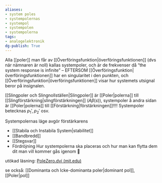 ```yaml
---
aliases: 
- system poles
- systempolernas
- systempol
- systempolen
- systempolerna
tags: 
- analogelektronik
dg-publish: True
---
```

Alla [[poler]] man får av [[Överföringsfunktion|överföringsfunktionen]] (dvs när nämnaren är noll) kallas systempoler, och är de frekvenser då “the system response is infinite” – EFTERSOM [[Överföringsfunktion|överföringsfunktionen]] har en singularitet i den punkten, och [[Överföringsfunktion|överföringsfunktionen]] visar hur systemets utsignal beror på insignalen.

[[Slingpoler och Slingnollställen|Slingpoler]] är [[Poler|polerna]] till [[Slingförstärkning|slingförstärkningen]] ($A \beta(s)$), systempoler å andra sidan är [[Poler|polerna]] till [[Förstärkning|förstärkningen]]!!!! Systempoler betecknas $p_{1}', p_{2}'$ osv.

Systempolernas läge avgör förstärkarens 
* [[Stabila och Instabila System|stabilitet]]
* [[Bandbredd]]
* [[Stegsvar]]
* Fördröjning
Hur systempolerna ska placeras och hur man kan flytta dem dit man vill kommer gås igenom 🤪





utökad läsning:
[PoleZero.dvi (mit.edu)](https://web.mit.edu/2.14/www/Handouts/PoleZero.pdf)

se också: [[Dominanta och Icke-dominanta poler|dominant pol]], [[Poler|pol]]
